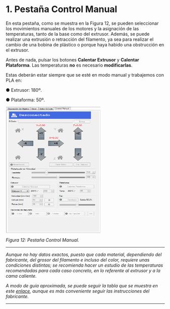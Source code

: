 # 1. Pestaña Control Manual

En esta pestaña, como se muestra en la Figura 12, se pueden seleccionar los movimientos manuales de los motores y la asignación de las temperaturas, tanto de la base como del extrusor. Además, se puede realizar una extrusión o retracción del filamento, ya sea para realizar el cambio de una bobina de plástico o porque haya habido una obstrucción en el extrusor.

Antes de nada, pulsar los botones **Calentar Extrusor** y **Calentar Plataforma**. Las temperaturas **no** es necesario **modificarlas**.

Estas deberán estar siempre que se esté en modo manual y trabajemos con PLA en:

●	Extrusor: 180º.

●	Plataforma: 50º.
	

<img src="c.png" alt="c" height="400" width="300" align="middle">

*Figura 12: Pestaña Control Manual.*


---

*Aunque no hay datos exactos, puesto que cada material, dependiendo del fabricante, del grosor del filamento e incluso del color, requiere unas condiciones distintas; se recomienda hacer un estudio de las temperaturas recomendadas para cada caso concreto, en lo referente al extrusor y a la cama caliente.*

*A modo de guía aproximada, se puede seguir la tabla que se muestra en este [enlace](http://wiki.ikaslab.org/index.php/File:TABLA_MATERIALES.jpg), aunque es más conveniente seguir las instrucciones del fabricante.*



---
